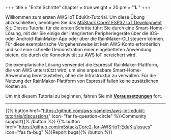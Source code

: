 +++
title = "Erste Schritte"
chapter = true
weight = 20
pre = "<b>1. </b>"
+++

Willkommen zum ersten AWS IoT EduKit-Tutorial. Um diese Übung abzuschließen, benötigen Sie das [M5Stack Core2 ESP32 IoT Development Kit](https://www.amazon.com/dp/B08VGRZYJR/). Dieses Tutorial für die ersten Schritte führt Sie durch eine Smart-Home-Lösung, mit der Sie einige der integrierten Peripheriegeräte über die iOS- oder Android-RainMaker-App oder über die RainMaker-CLI steuern können. Für diese exemplarische Vorgehensweise ist kein AWS-Konto erforderlich und soll eine schnelle Demonstration einer eingebetteten Anwendung bieten, die durch die Konnektivität zu AWS IoT bereichert wird.

Die exemplarische Lösung verwendet die Espressif RainMaker-Plattform, die von AWS unterstützt wird, um eine anpassbare Smart-Home-Anwendung bereitzustellen, ohne die Infrastruktur zu verwalten. Für die Nutzung der RainMaker-Plattform von Espressif fallen keine zusätzlichen Kosten an.

Um mit diesem Tutorial zu beginnen, fahren Sie mit [**Voraussetzungen**](/de/getting-started/prerequisites.html) fort.

---
{{% button href="https://github.com/aws-samples/aws-iot-edukit-tutorials/discussions" icon="far fa-question-circle" %}}Community support{{% /button %}} {{% button href="https://github.com/m5stack/Core2-for-AWS-IoT-EduKit/issues" icon="fas fa-bug" %}}Report bugs{{% /button %}}